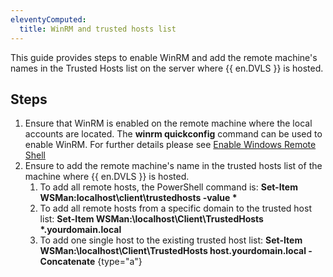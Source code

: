 ```yaml
---
eleventyComputed:
  title: WinRM and trusted hosts list
---
```

This guide provides steps to enable WinRM and add the remote machine's names in the Trusted Hosts list on the server where {{ en.DVLS }} is hosted.

## Steps

1. Ensure that WinRM is enabled on the remote machine where the local accounts are located. The **winrm quickconfig** command can be used to enable WinRM. For further details please see [Enable Windows Remote Shell](https://docs.microsoft.com/en-us/troubleshoot/windows-server/remote/how-to-enable-windows-remote-shell)
1. Ensure to add the remote machine's name in the trusted hosts list of the machine where {{ en.DVLS }} is hosted.
   1. To add all remote hosts, the PowerShell command is: __Set-Item WSMan:localhost\client\trustedhosts -value *__
   1. To add all remote hosts from a specific domain to the trusted host list: __Set-Item WSMan:\localhost\Client\TrustedHosts *.yourdomain.local__
   1. To add one single host to the existing trusted host list: **Set-Item WSMan:\localhost\Client\TrustedHosts host.yourdomain.local -Concatenate**
   {type="a"}
